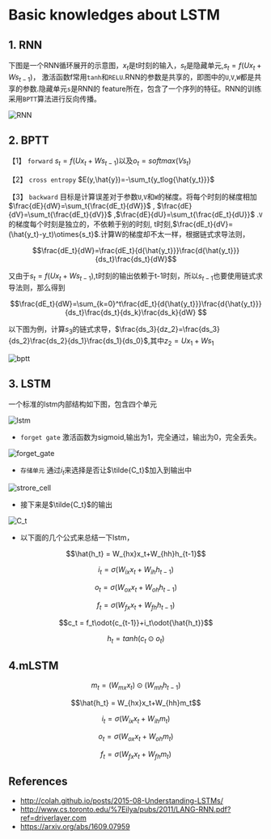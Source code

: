 # Basic knowledges about LSTM

## 1. RNN

下图是一个RNN循环展开的示意图，$`x_t`$是t时刻的输入，$`s_t`$是隐藏单元,$`s_t=f(Ux_t+Ws_{t-1})`$，
激活函数f常用`tanh`和`RELU`.RNN的参数是共享的，即图中的`U`,`V`,`W`都是共享的参数.隐藏单元`s`是RNN的
feature所在，包含了一个序列的特征。RNN的训练采用`BPTT`算法进行反向传播。

![RNN](../pics/RNN.png)

## 2. BPTT

 【1】 `forward` $`s_t=f(Ux_t+Ws_{t-1})`$以及$`o_t = softmax(Vs_t)`$

 【2】 `cross entropy` $`E(y,\hat{y})=-\sum_t{y_tlog{\hat{y_t}}}`$

 【3】 `backward` 目标是计算误差对于参数`U`,`V`和`W`的梯度。将每个时刻的梯度相加$`\frac{dE}{dW}=\sum_t{\frac{dE_t}{dW}}`$ ,
 $`\frac{dE}{dV}=\sum_t{\frac{dE_t}{dV}}`$ ,$`\frac{dE}{dU}=\sum_t{\frac{dE_t}{dU}}`$ .`V`的梯度每个时刻是独立的，不依赖于别的时刻,
t时刻,$`\frac{dE_t}{dV}=(\hat{y_t}-y_t)\otimes{s_t}`$.计算W的梯度却不太一样，根据链式求导法则，

```math
\frac{dE_t}{dW}=\frac{dE_t}{d{\hat{y_t}}}\frac{d{\hat{y_t}}}{ds_t}\frac{ds_t}{dW}
```

又由于$`s_t=f(Ux_t+Ws_{t-1})`$,t时刻的输出依赖于t-1时刻，所以$`s_{t-1}`$也要使用链式求导法则，那么得到

```math
\frac{dE_t}{dW}=\sum_{k=0}^t\frac{dE_t}{d{\hat{y_t}}}\frac{d{\hat{y_t}}}{ds_t}\frac{ds_t}{ds_k}\frac{ds_k}{dW}

```

以下图为例，计算$`s_3`$的链式求导，$`\frac{ds_3}{dz_2}=\frac{ds_3}{ds_2}\frac{ds_2}{ds_1}\frac{ds_1}{ds_0}`$,其中$`z_2=Ux_1+Ws_1`$

![bptt](../pics/bptt.png)

## 3. LSTM

一个标准的lstm内部结构如下图，包含四个单元

![lstm](../pics/lstm_example.png)

+ `forget gate` 激活函数为sigmoid,输出为1，完全通过，输出为0，完全丢失。

![forget_gate](../pics/which_to_forget.png)

+ `存储单元` 通过$`i_t`$来选择是否让$`\tilde{C_t}`$加入到输出中

![strore_cell](../pics/strore_cell.png)

+ 接下来是$`\tilde{C_t}`$的输出

![C_t](../pics/C_t.png)

+ 以下面的几个公式来总结一下lstm，

```math
\hat{h_t} = W_{hx}x_t+W_{hh}h_{t-1}
```

```math
i_t = \sigma(W_{ix}x_t+W_{ih}h_{t-1})
```

```math
o_t = \sigma(W_{ox}x_t+W_{oh}h_{t-1})
```

```math
f_t = \sigma(W_{fx}x_t+W_{fh}h_{t-1})
```

```math
c_t = f_t\odot{c_{t-1}}+i_t\odot{\hat{h_t}}
```

```math
h_t = tanh(c_t\odot{o_t})
```

## 4.mLSTM

```math
m_t = (W_{mx}x_t)\odot(W_{mh}h_{t-1})
```

```math
\hat{h_t} = W_{hx}x_t+W_{hh}m_t
```

```math
i_t = \sigma(W_{ix}x_t+W_{ih}m_t)
```

```math
o_t = \sigma(W_{ox}x_t+W_{oh}m_t)
```

```math
f_t = \sigma(W_{fx}x_t+W_{fh}m_t)
```

## References

+ <http://colah.github.io/posts/2015-08-Understanding-LSTMs/>
+ <http://www.cs.toronto.edu/%7Eilya/pubs/2011/LANG-RNN.pdf?ref=driverlayer.com>
+ <https://arxiv.org/abs/1609.07959>